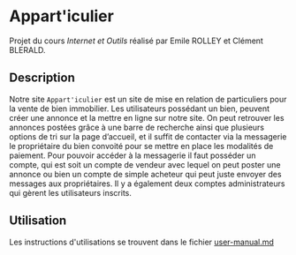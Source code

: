 # Appart'iculier

Projet du cours *Internet et Outils* réalisé par Emile ROLLEY et Clément BLERALD.

## Description

Notre site `Appart'iculier` est un site de mise en relation de particuliers
pour la vente de bien immobilier. Les utilisateurs possédant un bien, peuvent
créer une annonce et la mettre en ligne sur notre site.  On peut retrouver les
annonces postées grâce à une barre de recherche ainsi que plusieurs options de
tri sur la page d’accueil, et il suffit de contacter via la messagerie le
propriétaire du bien convoité pour se mettre en place les modalités de
paiement.  Pour pouvoir accéder à la messagerie il faut posséder un compte, qui
est soit un compte de vendeur avec lequel on peut poster une annonce ou bien un
compte de simple acheteur qui peut juste envoyer des messages aux
propriétaires.  Il y a également deux comptes administrateurs qui gèrent les
utilisateurs inscrits.

## Utilisation

Les instructions d'utilisations se trouvent dans le fichier [user-manual.md](https://gitlab.com/EmileRolley/school-projects/apparticulier/user-manual.md)
